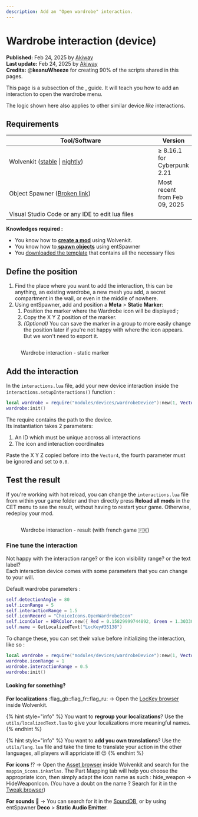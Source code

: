 ```yaml
---
description: Add an "Open wardrobe" interaction.
---
```


# Wardrobe interaction (device)

**Published:** Feb 24, 2025 by [Akiway](https://app.gitbook.com/u/2021vbDrMKZ0TbHeIx2wzPyAYtl2 "mention")\
**Last update:** Feb 24, 2025 by [Akiway](https://app.gitbook.com/u/2021vbDrMKZ0TbHeIx2wzPyAYtl2 "mention")\
**Credits:** @**keanuWheeze** for creating 90% of the scripts shared in this pages.

This page is a subsection of the [.](./ "mention") guide. It will teach you how to add an interaction to open the wardrobe menu.

The logic shown here also applies to other similar device _like_ interactions.

## Requirements

<table><thead><tr><th width="430">Tool/Software</th><th>Version</th></tr></thead><tbody><tr><td>Wolvenkit (<a href="https://github.com/WolvenKit/Wolvenkit/issues">stable</a> | <a href="https://github.com/WolvenKit/WolvenKit-nightly-releases/releases">nightly</a>)</td><td>≥ 8.16.1 for Cyberpunk 2.21</td></tr><tr><td>Object Spawner (<a data-mention href="broken-reference">Broken link</a>)</td><td>Most recent from Feb 09, 2025</td></tr><tr><td>Visual Studio Code or any IDE to edit lua files</td><td></td></tr></tbody></table>

**Knowledges required :**&#x20;

* You know how to [**create a mod**](https://wiki.redmodding.org/wolvenkit/getting-started/creating-a-mod) using Wolvenkit.
* You know how to[ **spawn objects**](broken-reference) using entSpawner
* You [downloaded the template](./#download-the-template) that contains all the necessary files

## Define the position

1. Find the place where you want to add the interaction, this can be anything, an existing wardrobe, a new mesh you add, a secret compartment in the wall, or even in the middle of nowhere.
2. Using entSpawner, add and position a **Meta** > **Static Marker**:&#x20;
   1. Position the marker where the Wardrobe icon will be displayed ;
   2. Copy the X Y Z position of the marker.
   3. _(Optional)_ You can save the marker in a group to more easily change the position later if you're not happy with where the icon appears. But we won't need to export it.

<div data-full-width="false"><figure><img src="../../../../.gitbook/assets/Wardrobe-interaction-static-marker.png" alt=""><figcaption><p>Wardrobe interaction - static marker</p></figcaption></figure></div>

## Add the interaction

In the `interactions.lua` file, add your new device interaction inside the `interactions.setupInteractions()` function :&#x20;

```lua
local wardrobe = require("modules/devices/wardrobeDevice"):new(1, Vector4.new(1779.53, 2257.57, 183.47, 0.0))
wardrobe:init()
```

The require contains the path to the device.\
Its instantiation takes 2 parameters:&#x20;

1. An ID which must be unique accross all interactions
2. The icon and interaction coordinates

Paste the X Y Z copied before into the `Vector4`, the fourth parameter must be ignored and set to `0.0`.

## Test the result

If you're working with hot reload, you can change the `interactions.lua` file from within your game folder and then directly press **Reload all mods** in the CET menu to see the result, without having to restart your game. Otherwise, redeploy your mod.

<figure><img src="../../../../.gitbook/assets/Wardrobe-interaction-result.png" alt=""><figcaption><p>Wardrobe interaction - result (with french game <span data-gb-custom-inline data-tag="emoji" data-code="1f1eb-1f1f7">🇫🇷</span>)</p></figcaption></figure>

### Fine tune the interaction

Not happy with the interaction range? or the icon visibility range? or the text label?\
Each interaction device comes with some parameters that you can change to your will.

Default wardrobe parameters :&#x20;

```lua
self.detectionAngle = 80
self.iconRange = 5
self.interactionRange = 1.5
self.iconRecord = "ChoiceIcons.OpenWardrobeIcon"
self.iconColor = HDRColor.new({ Red = 0.15829999744892, Green = 1.3033000230789, Blue = 1.4141999483109, Alpha = 1.0 })
self.name = GetLocalizedText("LocKey#35138")
```

To change these, you can set their value before initializing the interaction, like so :&#x20;

```lua
local wardrobe = require("modules/devices/wardrobeDevice"):new(1, Vector4.new(1779.53, 2257.57, 183.47, 0.0))
wardrobe.iconRange = 1
wardrobe.interactionRange = 0.5
wardrobe:init()
```

#### Looking for something?

**For localizations** :flag\_gb::flag\_fr::flag\_ru: -> Open the [LocKey browser](https://wiki.redmodding.org/wolvenkit/wolvenkit-app/editor/lockey-browser) inside Wolvenkit.

{% hint style="info" %}
You want to **regroup your localizations**? Use the `utils/localizedText.lua` to give your localizations more meaningful names.
{% endhint %}

{% hint style="info" %}
You want to **add you own translations**? Use the `utils/lang.lua` file and take the time to translate your action in the other languages, all players will appriciate it! :wink:
{% endhint %}

**For icons** :interrobang: -> Open the [Asset browser](https://wiki.redmodding.org/wolvenkit/wolvenkit-app/editor/asset-browser) inside Wolvenkit and search for the `mappin_icons.inkatlas`. The Part Mapping tab will help you choose the appropriate icon, then simply adapt the icon name as such : hide\_weapon -> HideWeaponIcon. (You have a doubt on the name ? Search for it in the [Tweak browser](https://wiki.redmodding.org/wolvenkit/wolvenkit-app/editor/tweak-browser))

**For sounds** :trumpet: -> You can search for it in the [SoundDB](https://sounddb.redmodding.org/), or by using entSpawner **Deco** > **Static Audio Emitter**.
